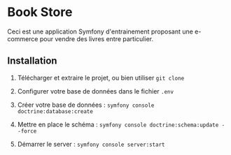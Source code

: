 # Book Store

Ceci est une application Symfony d'entrainement proposant
une e-commerce pour vendre des livres entre particulier.

## Installation

1. Télécharger et extraire le projet, ou bien
   utiliser `git clone`

2. Configurer votre base de données dans le fichier
   `.env`

3. Créer votre base de données : `symfony console doctrine:database:create`

4. Mettre en place le schéma : `symfony console doctrine:schema:update --force`

5. Démarrer le server : `symfony console server:start`
